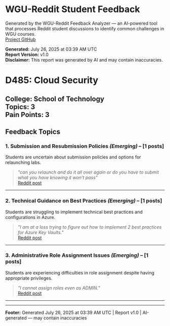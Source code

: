 # WGU-Reddit Student Feedback

Generated by the WGU-Reddit Feedback Analyzer — an AI-powered tool that processes Reddit student discussions to identify common challenges in WGU courses.  
[Project GitHub](https://wgudataninja.github.io/wgu-reddit-monitoring-pipeline/)

**Generated:** July 26, 2025 at 03:39 AM UTC  
**Report Version:** v1.0  
**Disclaimer:** This report was generated by AI and may contain inaccuracies.  
# D485: Cloud Security
**College:** School of Technology  
**Topics:** 3  
**Pain Points:** 3  
---
## Feedback Topics
### 1. Submission and Resubmission Policies _(Emerging)_ – [1 posts]
Students are uncertain about submission policies and options for relaunching labs.  
> _"can you relaunch and do it all over again or do you have to submit what you have knowing it won’t pass"_  
> [Reddit post](https://reddit.com/comments/1jg98hc)  
---
### 2. Technical Guidance on Best Practices _(Emerging)_ – [1 posts]
Students are struggling to implement technical best practices and configurations in Azure.  
> _"I am at a loss trying to figure out how to implement 2 best practices for Azure Key Vaults."_  
> [Reddit post](https://reddit.com/comments/1h7q3lk)  
---
### 3. Administrative Role Assignment Issues _(Emerging)_ – [1 posts]
Students are experiencing difficulties in role assignment despite having appropriate privileges.  
> _"I cannot assign roles even as ADMIN."_  
> [Reddit post](https://reddit.com/comments/1h76k4m)  
---
---
**Footer:** Generated July 26, 2025 at 03:39 AM UTC | Report v1.0 | AI-generated — may contain inaccuracies  